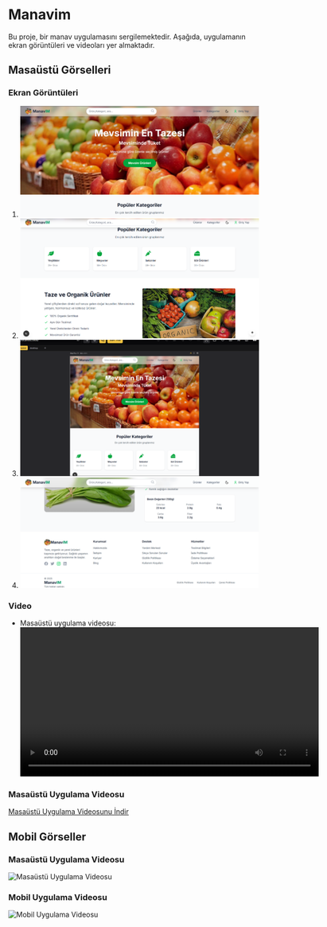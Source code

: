 # Manavim

Bu proje, bir manav uygulamasını sergilemektedir. Aşağıda, uygulamanın ekran görüntüleri ve videoları yer almaktadır.

## Masaüstü Görselleri

### Ekran Görüntüleri
1. ![Ekran Görüntüsü 1](images/Ekran%20g%C3%B6r%C3%BCnt%C3%BCs%C3%BC%202025-04-14%20122343.png)
2. ![Ekran Görüntüsü 2](images/Ekran%20g%C3%B6r%C3%BCnt%C3%BCs%C3%BC%202025-04-14%20122408.png)
3. ![Ekran Görüntüsü 3](images/Ekran%20g%C3%B6r%C3%BCnt%C3%BCs%C3%BC%202025-04-14%20122651.png)
4. ![Ekran Görüntüsü 4](images/Ekran%20g%C3%B6r%C3%BCnt%C3%BCs%C3%BC%202025-04-14%20123117.png)

### Video
- Masaüstü uygulama videosu:
  <video controls width="600">
    <source src="images/manavim_desktop.mp4" type="video/mp4">
    Tarayıcınız video etiketini desteklemiyor.
  </video>

### Masaüstü Uygulama Videosu
[Masaüstü Uygulama Videosunu İndir](images/manavim_desktop.mp4)

## Mobil Görseller

### Masaüstü Uygulama Videosu
![Masaüstü Uygulama Videosu](images/manavim_desktop.gif)

### Mobil Uygulama Videosu
![Mobil Uygulama Videosu](images/manavim_mobile.gif)

